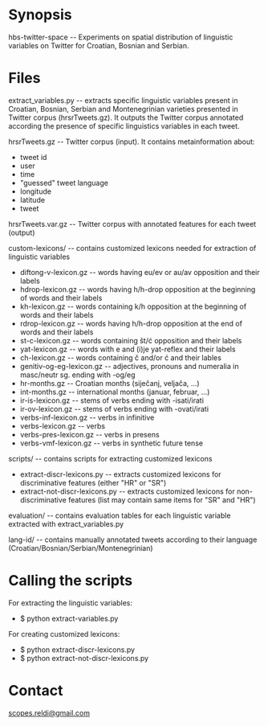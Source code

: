 Synopsis
====

hbs-twitter-space -- Experiments on spatial distribution of linguistic variables on 
Twitter for Croatian, Bosnian and Serbian. 


Files
====

extract_variables.py -- extracts specific linguistic variables present in Croatian, Bosnian, Serbian and Montenegrinian
varieties presented in Twitter corpus (hrsrTweets.gz). It outputs the Twitter corpus annotated according the presence
of specific linguistics variables in each tweet.


hrsrTweets.gz -- Twitter corpus (input). It contains metainformation about:
* tweet id
* user
* time
* "guessed" tweet language
* longitude
* latitude
* tweet

hrsrTweets.var.gz -- Twitter corpus with annotated features for each tweet (output)

custom-lexicons/ -- contains customized lexicons needed for extraction of linguistic variables

* diftong-v-lexicon.gz -- words having eu/ev or au/av opposition and their labels
* hdrop-lexicon.gz -- words having h/h-drop opposition at the beginning of words and their labels
* kh-lexicon.gz -- words containing k/h opposition at the beginning of words and their labels
* rdrop-lexicon.gz -- words having h/h-drop opposition at the end of words and their labels
* st-c-lexicon.gz -- words containing št/ć opposition and their labels
* yat-lexicon.gz -- words with e and (i)je yat-reflex and their labels
* ch-lexicon.gz -- words containing č and/or ć and their lables
* genitiv-og-eg-lexicon.gz -- adjectives, pronouns and numeralia in masc/neutr sg. ending with -og/eg
* hr-months.gz -- Croatian months (siječanj, veljača, ...)
* int-months.gz -- international months (januar, februar, ...)
* ir-is-lexicon.gz -- stems of verbs ending with -isati/irati
* ir-ov-lexicon.gz -- stems of verbs ending with -ovati/irati
* verbs-inf-lexicon.gz -- verbs in infinitive
* verbs-lexicon.gz -- verbs
* verbs-pres-lexicon.gz -- verbs in presens
* verbs-vmf-lexicon.gz -- verbs in synthetic future tense


scripts/ -- contains scripts for extracting customized lexicons

* extract-discr-lexicons.py -- extracts customized lexicons for discriminative features (either "HR" or "SR")
* extract-not-discr-lexicons.py -- extracts customized lexicons for non-discriminative features (list may contain same items for "SR" and "HR")

evaluation/ -- contains evaluation tables for each linguistic variable extracted with extract_variables.py

lang-id/ -- contains manually annotated tweets according to their language (Croatian/Bosnian/Serbian/Montenegrinian)


Calling the scripts
====

For extracting the linguistic variables:

* $ python extract-variables.py

For creating customized lexicons:

* $ python extract-discr-lexicons.py
* $ python extract-not-discr-lexicons.py


Contact
====

scopes.reldi@gmail.com




